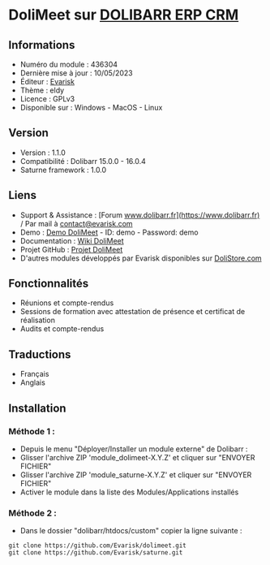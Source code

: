 # DoliMeet sur [DOLIBARR ERP CRM](https://www.dolibarr.org)

## Informations

- Numéro du module : 436304
- Dernière mise à jour : 10/05/2023
- Éditeur : [Evarisk](https://www.evarisk.com)
- Thème : eldy
- Licence : GPLv3
- Disponible sur : Windows - MacOS - Linux

## Version

- Version :  1.1.0
- Compatibilité : Dolibarr 15.0.0 - 16.0.4
- Saturne framework : 1.0.0

## Liens

- Support & Assistance : [Forum www.dolibarr.fr](https://www.dolibarr.fr) / Par mail à contact@evarisk.com
- Demo : [Demo DoliMeet](https://www.demodoli.digirisk.com) - ID: demo - Password: demo
- Documentation : [Wiki DoliMeet](https://wiki.dolibarr.org/index.php/Module_DoliMeet)
- Projet GitHub : [Projet DoliMeet](https://github.com/Evarisk/dolimeet/projects?query=is%3Aopen)
- D'autres modules développés par Evarisk disponibles sur [DoliStore.com](https://www.dolistore.com)

## Fonctionnalités

- Réunions et compte-rendus
- Sessions de formation avec attestation de présence et certificat de réalisation
- Audits et compte-rendus

## Traductions

- Français
- Anglais

## Installation

### Méthode 1 :

- Depuis le menu "Déployer/Installer un module externe" de Dolibarr :
- Glisser l'archive ZIP 'module_dolimeet-X.Y.Z' et cliquer sur "ENVOYER FICHIER"
- Glisser l'archive ZIP 'module_saturne-X.Y.Z' et cliquer sur "ENVOYER FICHIER"
- Activer le module dans la liste des Modules/Applications installés

### Méthode 2 :

- Dans le dossier "dolibarr/htdocs/custom" copier la ligne suivante :
``` 
git clone https://github.com/Evarisk/dolimeet.git
git clone https://github.com/Evarisk/saturne.git
```
